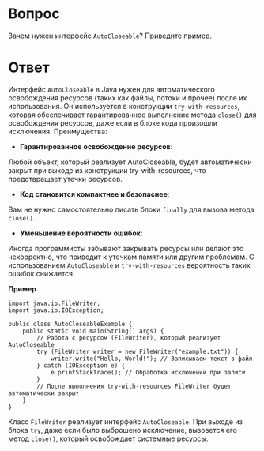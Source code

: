 # Вопрос
Зачем нужен интерфейс `AutoCloseable`? Приведите пример.
# Ответ
Интерфейс `AutoCloseable` в Java нужен для автоматического освобождения ресурсов (таких как файлы, потоки и прочее) после их использования. 
Он используется в конструкции `try-with-resources`, которая обеспечивает гарантированное выполнение метода 
`close()` для освобождения ресурсов, даже если в блоке кода произошли исключения. Преимущества:
- **Гарантированное освобождение ресурсов**:

Любой объект, который реализует AutoCloseable, будет автоматически закрыт при выходе из конструкции try-with-resources, что предотвращает утечки ресурсов.
- **Код становится компактнее и безопаснее**:

Вам не нужно самостоятельно писать блоки `finally` для вызова метода `close()`.
- **Уменьшение вероятности ошибок**:

Иногда программисты забывают закрывать ресурсы или делают это некорректно, что приводит к утечкам памяти или другим проблемам. 
С использованием `AutoCloseable` и `try-with-resources` вероятность таких ошибок снижается.

**Пример**
```
import java.io.FileWriter;
import java.io.IOException;

public class AutoCloseableExample {
    public static void main(String[] args) {
        // Работа с ресурсом (FileWriter), который реализует AutoCloseable
        try (FileWriter writer = new FileWriter("example.txt")) {
            writer.write("Hello, World!"); // Записываем текст в файл
        } catch (IOException e) {
            e.printStackTrace(); // Обработка исключений при записи
        }
        // После выполнения try-with-resources FileWriter будет автоматически закрыт
    }
}
```
Класс `FileWriter` реализует интерфейс `AutoCloseable`. 
При выходе из блока `try`, даже если было выброшено исключение, вызовется его метод `close()`, который освобождает системные ресурсы.
